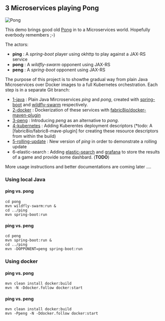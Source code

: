 ## 3 Microservices playing Pong

![Pong](https://raw.githubusercontent.com/rhuss/ping-pong-peng/pong-gif/pong.gif)

This demo brings good old [Pong](https://en.wikipedia.org/wiki/Pong) in to a Microservices world.
Hopefully everbody remembers ;-)

The actors:

* **ping** : A *spring-boot* player using okhttp to play against a JAX-RS service
* **pong** : A *wildfly-swarm* opponent using JAX-RS
* **peng** : A *spring-boot* opponent using JAX-RS

The purpose of this project is to showthe gradual way from plain Java Microservices over Docker images 
to a full Kubernetes orchestration. Each step is in a separate Git branch:

* [1-java]() : Plain Java Mircroservices *ping* and *pong*, created with [spring-boot]() and [wildfly-swarm]() respectively. 
* [2-docker]() : Dockerization of these services with [fabric8io/docker-maven-plugin]()
* [3-peng]() : Introducing *peng* as an alternative to *pong*.
* [4-kubernetes]() : Adding Kuberentes deployment descriptors (*todo: A [fabric8io/fabric8-mave-plugin] for creating these resource descriptors from within the build)
* [5-rolling-update]() : New version of *ping* in order to demonstrate a rolling update
* 6-elastic-search : Adding [elastic-search]() and [grafana]() to store the results of a game and provide some dashbard. (**TODO**) 

More usage instructions and better documentations are coming later .... 

### Using local Java

#### ping vs. pong

```
cd pong
mvn wildfly-swarm:run &
cd ../ping
mvn spring-boot:run
```

#### ping vs. peng

```
cd peng
mvn spring-boot:run &
cd ../ping
mvn -DOPPONENT=peng spring-boot:run
```

### Using docker

#### ping vs. pong

```
mvn clean install docker:build
mvn -N -Ddocker.follow docker:start
```

#### ping vs. peng

```
mvn clean install docker:build
mvn -Ppeng -N -Ddocker.follow docker:start
```